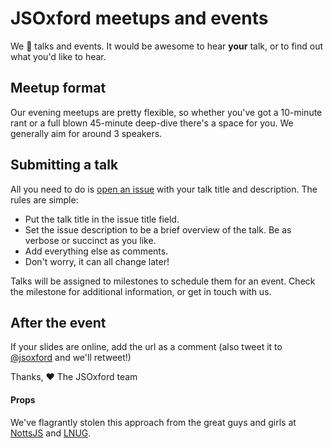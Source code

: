 # JSOxford meetups and events

We :green_heart: talks and events. It would be awesome to hear **your** talk, or to find out what you'd like to hear.

## Meetup format

Our evening meetups are pretty flexible, so whether you've got a 10-minute rant or a full blown 45-minute deep-dive there's a space for you. We generally aim for around 3 speakers.

## Submitting a talk
All you need to do is [open an issue](https://github.com/jsoxford/events/issues/new) with your talk title and description. The rules are simple:

- Put the talk title in the issue title field.
- Set the issue description to be a brief overview of the talk. Be as verbose or succinct as you like.
- Add everything else as comments.
- Don't worry, it can all change later!

Talks will be assigned to milestones to schedule them for an event. Check the milestone for additional information, or get in touch with us.

## After the event
If your slides are online, add the url as a comment (also tweet it to [@jsoxford](https://twitter.com/jsoxford) and we'll retweet!)

Thanks,
:heart: The JSOxford team

#### Props

We've flagrantly stolen this approach from the great guys and girls at [NottsJS](https://github.com/nottsjs/speakers) and [LNUG](https://github.com/lnug). 
